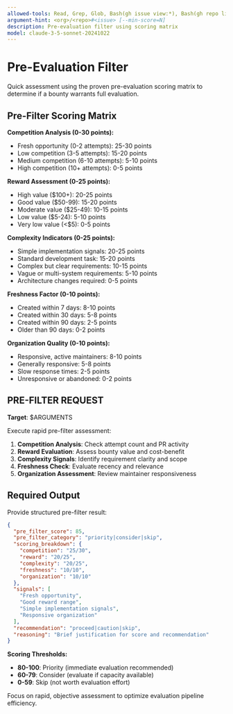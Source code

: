 ```yaml
---
allowed-tools: Read, Grep, Glob, Bash(gh issue view:*), Bash(gh repo list:*), WebFetch
argument-hint: <org>/<repo>#<issue> [--min-score=N]
description: Pre-evaluation filter using scoring matrix
model: claude-3-5-sonnet-20241022
---
```


# Pre-Evaluation Filter

Quick assessment using the proven pre-evaluation scoring matrix to determine if a bounty warrants full evaluation.

## Pre-Filter Scoring Matrix

**Competition Analysis (0-30 points):**
- Fresh opportunity (0-2 attempts): 25-30 points
- Low competition (3-5 attempts): 15-20 points
- Medium competition (6-10 attempts): 5-10 points
- High competition (10+ attempts): 0-5 points

**Reward Assessment (0-25 points):**
- High value ($100+): 20-25 points
- Good value ($50-99): 15-20 points
- Moderate value ($25-49): 10-15 points
- Low value ($5-24): 5-10 points
- Very low value (<$5): 0-5 points

**Complexity Indicators (0-25 points):**
- Simple implementation signals: 20-25 points
- Standard development task: 15-20 points
- Complex but clear requirements: 10-15 points
- Vague or multi-system requirements: 5-10 points
- Architecture changes required: 0-5 points

**Freshness Factor (0-10 points):**
- Created within 7 days: 8-10 points
- Created within 30 days: 5-8 points
- Created within 90 days: 2-5 points
- Older than 90 days: 0-2 points

**Organization Quality (0-10 points):**
- Responsive, active maintainers: 8-10 points
- Generally responsive: 5-8 points
- Slow response times: 2-5 points
- Unresponsive or abandoned: 0-2 points

## PRE-FILTER REQUEST

**Target**: $ARGUMENTS

Execute rapid pre-filter assessment:

1. **Competition Analysis**: Check attempt count and PR activity
2. **Reward Evaluation**: Assess bounty value and cost-benefit
3. **Complexity Signals**: Identify requirement clarity and scope
4. **Freshness Check**: Evaluate recency and relevance
5. **Organization Assessment**: Review maintainer responsiveness

## Required Output

Provide structured pre-filter result:

```json
{
  "pre_filter_score": 85,
  "pre_filter_category": "priority|consider|skip",
  "scoring_breakdown": {
    "competition": "25/30",
    "reward": "20/25",
    "complexity": "20/25",
    "freshness": "10/10",
    "organization": "10/10"
  },
  "signals": [
    "Fresh opportunity",
    "Good reward range",
    "Simple implementation signals",
    "Responsive organization"
  ],
  "recommendation": "proceed|caution|skip",
  "reasoning": "Brief justification for score and recommendation"
}
```

**Scoring Thresholds:**
- **80-100**: Priority (immediate evaluation recommended)
- **60-79**: Consider (evaluate if capacity available)
- **0-59**: Skip (not worth evaluation effort)

Focus on rapid, objective assessment to optimize evaluation pipeline efficiency.
